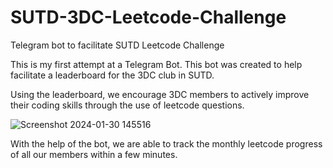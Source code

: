 # SUTD-3DC-Leetcode-Challenge
Telegram bot to facilitate SUTD Leetcode Challenge

This is my first attempt at a Telegram Bot. This bot was created to help facilitate a leaderboard for the 3DC club in SUTD.

Using the leaderboard, we encourage 3DC members to actively improve their coding skills through the use of leetcode questions.

![Screenshot 2024-01-30 145516](https://github.com/Marcooos05/SUTD-3DC-Leetcode-Challenge/assets/108853663/877bbb75-9a9e-4100-b128-a4c0cf035b69)

With the help of the bot, we are able to track the monthly leetcode progress of all our members within a few minutes.
